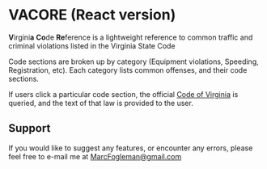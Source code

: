 # VACORE (React version)

**V**irgini**a** **Co**de **Re**ference is a lightweight reference to common traffic and criminal violations listed in the Virginia State Code

Code sections are broken up by category (Equipment violations, Speeding, Registration, etc).  Each category lists common offenses, and their code sections.

If users click a particular code section, the official [Code of Virginia](https://law.lis.virginia.gov/vacode) is queried, and the text of that law is provided to the user.

## Support
If you would like to suggest any features, or encounter any errors, please feel free to e-mail me at MarcFogleman@gmail.com